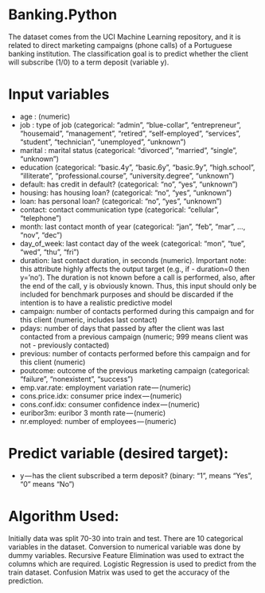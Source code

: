 # Banking.Python
The dataset comes from the UCI Machine Learning repository, and it is related to direct marketing campaigns (phone calls) of a Portuguese banking institution. The classification goal is to predict whether the client will subscribe (1/0) to a term deposit (variable y).

# Input variables
- age : (numeric)
- job : type of job (categorical: “admin”, “blue-collar”, “entrepreneur”, “housemaid”, “management”, “retired”, “self-employed”, “services”, “student”, “technician”, “unemployed”, “unknown”)
- marital : marital status (categorical: “divorced”, “married”, “single”, “unknown”)
- education (categorical: “basic.4y”, “basic.6y”, “basic.9y”, “high.school”, “illiterate”, “professional.course”, “university.degree”, “unknown”)
- default: has credit in default? (categorical: “no”, “yes”, “unknown”)
- housing: has housing loan? (categorical: “no”, “yes”, “unknown”)
- loan: has personal loan? (categorical: “no”, “yes”, “unknown”)
- contact: contact communication type (categorical: “cellular”, “telephone”)
- month: last contact month of year (categorical: “jan”, “feb”, “mar”, …, “nov”, “dec”)
- day_of_week: last contact day of the week (categorical: “mon”, “tue”, “wed”, “thu”, “fri”)
- duration: last contact duration, in seconds (numeric). Important note: this attribute highly affects the output target (e.g., if - duration=0 then y=’no’). The duration is not known before a call is performed, also, after the end of the call, y is obviously known. Thus, this input should only be included for benchmark purposes and should be discarded if the intention is to have a realistic predictive model
- campaign: number of contacts performed during this campaign and for this client (numeric, includes last contact)
- pdays: number of days that passed by after the client was last contacted from a previous campaign (numeric; 999 means client was not - previously contacted)
- previous: number of contacts performed before this campaign and for this client (numeric)
- poutcome: outcome of the previous marketing campaign (categorical: “failure”, “nonexistent”, “success”)
- emp.var.rate: employment variation rate — (numeric)
- cons.price.idx: consumer price index — (numeric)
- cons.conf.idx: consumer confidence index — (numeric)
- euribor3m: euribor 3 month rate — (numeric)
- nr.employed: number of employees — (numeric)

# Predict variable (desired target):
- y — has the client subscribed a term deposit? (binary: “1”, means “Yes”, “0” means “No”)

# Algorithm Used:
Initially data was split 70-30 into train and test. 
There are 10 categorical variables in the dataset. Conversion to numerical variable was done by dummy variables.
Recursive Feature Elimination was used to extract the columns which are required.
Logistic Regression is used to predict from the train dataset.
Confusion Matrix was used to get the accuracy of the prediction.
